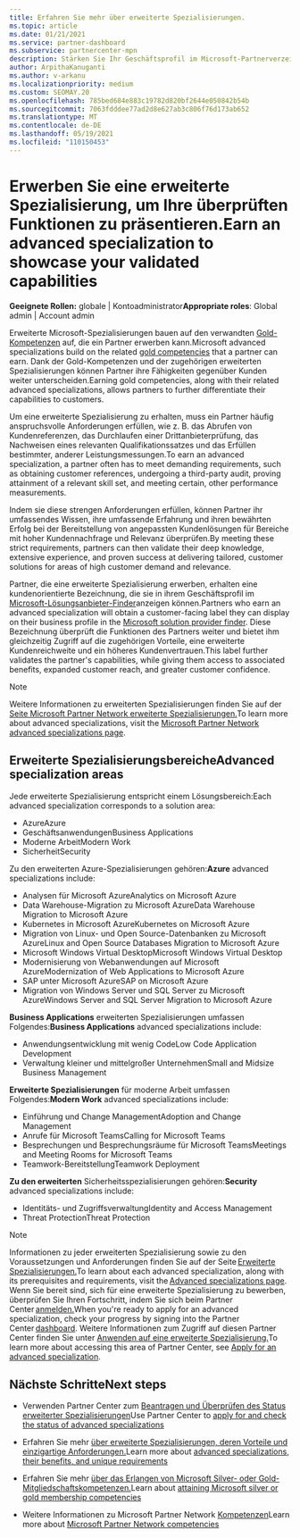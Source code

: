 ```yaml
---
title: Erfahren Sie mehr über erweiterte Spezialisierungen.
ms.topic: article
ms.date: 01/21/2021
ms.service: partner-dashboard
ms.subservice: partnercenter-mpn
description: Stärken Sie Ihr Geschäftsprofil im Microsoft-Partnerverzeichnis. Erfahren Sie mehr über die erweiterten Spezialisierungen, die Sie zusammen mit Ihren vorhandenen Gold- und Silver-Kompetenzen erreichen können.
author: ArpithaKanuganti
ms.author: v-arkanu
ms.localizationpriority: medium
ms.custom: SEOMAY.20
ms.openlocfilehash: 785bed684e883c19782d820bf2644e050842b54b
ms.sourcegitcommit: 7063fdddee77ad2d8e627ab3c806f76d173ab652
ms.translationtype: MT
ms.contentlocale: de-DE
ms.lasthandoff: 05/19/2021
ms.locfileid: "110150453"
---
```

# <a name="earn-an-advanced-specialization-to-showcase-your-validated-capabilities"></a><span data-ttu-id="f6c88-104">Erwerben Sie eine erweiterte Spezialisierung, um Ihre überprüften Funktionen zu präsentieren.</span><span class="sxs-lookup"><span data-stu-id="f6c88-104">Earn an advanced specialization to showcase your validated capabilities</span></span>

<span data-ttu-id="f6c88-105">**Geeignete Rollen:** globale | Kontoadministrator</span><span class="sxs-lookup"><span data-stu-id="f6c88-105">**Appropriate roles**: Global admin | Account admin</span></span>

<span data-ttu-id="f6c88-106">Erweiterte Microsoft-Spezialisierungen bauen auf den verwandten [Gold-Kompetenzen](learn-about-competencies.md) auf, die ein Partner erwerben kann.</span><span class="sxs-lookup"><span data-stu-id="f6c88-106">Microsoft advanced specializations build on the related [gold competencies](learn-about-competencies.md) that a partner can earn.</span></span> <span data-ttu-id="f6c88-107">Dank der Gold-Kompetenzen und der zugehörigen erweiterten Spezialisierungen können Partner ihre Fähigkeiten gegenüber Kunden weiter unterscheiden.</span><span class="sxs-lookup"><span data-stu-id="f6c88-107">Earning gold competencies, along with their related advanced specializations, allows partners to further differentiate their capabilities to customers.</span></span>

<span data-ttu-id="f6c88-108">Um eine erweiterte Spezialisierung zu erhalten, muss ein Partner häufig anspruchsvolle Anforderungen erfüllen, wie z. B. das Abrufen von Kundenreferenzen, das Durchlaufen einer Drittanbieterprüfung, das Nachweisen eines relevanten Qualifikationssatzes und das Erfüllen bestimmter, anderer Leistungsmessungen.</span><span class="sxs-lookup"><span data-stu-id="f6c88-108">To earn an advanced specialization, a partner often has to meet demanding requirements, such as obtaining customer references, undergoing a third-party audit, proving attainment of a relevant skill set, and meeting certain, other performance measurements.</span></span>

<span data-ttu-id="f6c88-109">Indem sie diese strengen Anforderungen erfüllen, können Partner ihr umfassendes Wissen, ihre umfassende Erfahrung und ihren bewährten Erfolg bei der Bereitstellung von angepassten Kundenlösungen für Bereiche mit hoher Kundennachfrage und Relevanz überprüfen.</span><span class="sxs-lookup"><span data-stu-id="f6c88-109">By meeting these strict requirements, partners can then validate their deep knowledge, extensive experience, and proven success at delivering tailored, customer solutions for areas of high customer demand and relevance.</span></span>

<span data-ttu-id="f6c88-110">Partner, die eine erweiterte Spezialisierung erwerben, erhalten eine kundenorientierte Bezeichnung, die sie in ihrem Geschäftsprofil im [Microsoft-Lösungsanbieter-Finder](https://www.microsoft.com/solution-providers/home)anzeigen können.</span><span class="sxs-lookup"><span data-stu-id="f6c88-110">Partners who earn an advanced specialization will obtain a customer-facing label they can display on their business profile in the [Microsoft solution provider finder](https://www.microsoft.com/solution-providers/home).</span></span> <span data-ttu-id="f6c88-111">Diese Bezeichnung überprüft die Funktionen des Partners weiter und bietet ihm gleichzeitig Zugriff auf die zugehörigen Vorteile, eine erweiterte Kundenreichweite und ein höheres Kundenvertrauen.</span><span class="sxs-lookup"><span data-stu-id="f6c88-111">This label further validates the partner's capabilities, while giving them access to associated benefits, expanded customer reach, and greater customer confidence.</span></span>

> [!NOTE]
> <span data-ttu-id="f6c88-112">Weitere Informationen zu erweiterten Spezialisierungen finden Sie auf der [Seite Microsoft Partner Network erweiterte Spezialisierungen.](https://partner.microsoft.com/membership/advanced-specialization)</span><span class="sxs-lookup"><span data-stu-id="f6c88-112">To learn more about advanced specializations, visit the [Microsoft Partner Network advanced specializations page](https://partner.microsoft.com/membership/advanced-specialization).</span></span>

## <a name="advanced-specialization-areas"></a><span data-ttu-id="f6c88-113">Erweiterte Spezialisierungsbereiche</span><span class="sxs-lookup"><span data-stu-id="f6c88-113">Advanced specialization areas</span></span>

<span data-ttu-id="f6c88-114">Jede erweiterte Spezialisierung entspricht einem Lösungsbereich:</span><span class="sxs-lookup"><span data-stu-id="f6c88-114">Each advanced specialization corresponds to a solution area:</span></span>

- <span data-ttu-id="f6c88-115">Azure</span><span class="sxs-lookup"><span data-stu-id="f6c88-115">Azure</span></span>
- <span data-ttu-id="f6c88-116">Geschäftsanwendungen</span><span class="sxs-lookup"><span data-stu-id="f6c88-116">Business Applications</span></span>
- <span data-ttu-id="f6c88-117">Moderne Arbeit</span><span class="sxs-lookup"><span data-stu-id="f6c88-117">Modern Work</span></span>
- <span data-ttu-id="f6c88-118">Sicherheit</span><span class="sxs-lookup"><span data-stu-id="f6c88-118">Security</span></span>

<span data-ttu-id="f6c88-119"> Zu den erweiterten Azure-Spezialisierungen gehören:</span><span class="sxs-lookup"><span data-stu-id="f6c88-119">**Azure** advanced specializations include:</span></span>

- <span data-ttu-id="f6c88-120">Analysen für Microsoft Azure</span><span class="sxs-lookup"><span data-stu-id="f6c88-120">Analytics on Microsoft Azure</span></span>
- <span data-ttu-id="f6c88-121">Data Warehouse-Migration zu Microsoft Azure</span><span class="sxs-lookup"><span data-stu-id="f6c88-121">Data Warehouse Migration to Microsoft Azure</span></span>
- <span data-ttu-id="f6c88-122">Kubernetes in Microsoft Azure</span><span class="sxs-lookup"><span data-stu-id="f6c88-122">Kubernetes on Microsoft Azure</span></span>
- <span data-ttu-id="f6c88-123">Migration von Linux- und Open Source-Datenbanken zu Microsoft Azure</span><span class="sxs-lookup"><span data-stu-id="f6c88-123">Linux and Open Source Databases Migration to Microsoft Azure</span></span>
- <span data-ttu-id="f6c88-124">Microsoft Windows Virtual Desktop</span><span class="sxs-lookup"><span data-stu-id="f6c88-124">Microsoft Windows Virtual Desktop</span></span>
- <span data-ttu-id="f6c88-125">Modernisierung von Webanwendungen auf Microsoft Azure</span><span class="sxs-lookup"><span data-stu-id="f6c88-125">Modernization of Web Applications to Microsoft Azure</span></span>
- <span data-ttu-id="f6c88-126">SAP unter Microsoft Azure</span><span class="sxs-lookup"><span data-stu-id="f6c88-126">SAP on Microsoft Azure</span></span>
- <span data-ttu-id="f6c88-127">Migration von Windows Server und SQL Server zu Microsoft Azure</span><span class="sxs-lookup"><span data-stu-id="f6c88-127">Windows Server and SQL Server Migration to Microsoft Azure</span></span>

<span data-ttu-id="f6c88-128">**Business Applications** erweiterten Spezialisierungen umfassen Folgendes:</span><span class="sxs-lookup"><span data-stu-id="f6c88-128">**Business Applications** advanced specializations include:</span></span>

- <span data-ttu-id="f6c88-129">Anwendungsentwicklung mit wenig Code</span><span class="sxs-lookup"><span data-stu-id="f6c88-129">Low Code Application Development</span></span>
- <span data-ttu-id="f6c88-130">Verwaltung kleiner und mittelgroßer Unternehmen</span><span class="sxs-lookup"><span data-stu-id="f6c88-130">Small and Midsize Business Management</span></span>

<span data-ttu-id="f6c88-131">**Erweiterte Spezialisierungen** für moderne Arbeit umfassen Folgendes:</span><span class="sxs-lookup"><span data-stu-id="f6c88-131">**Modern Work** advanced specializations include:</span></span>

- <span data-ttu-id="f6c88-132">Einführung und Change Management</span><span class="sxs-lookup"><span data-stu-id="f6c88-132">Adoption and Change Management</span></span>
- <span data-ttu-id="f6c88-133">Anrufe für Microsoft Teams</span><span class="sxs-lookup"><span data-stu-id="f6c88-133">Calling for Microsoft Teams</span></span>
- <span data-ttu-id="f6c88-134">Besprechungen und Besprechungsräume für Microsoft Teams</span><span class="sxs-lookup"><span data-stu-id="f6c88-134">Meetings and Meeting Rooms for Microsoft Teams</span></span>
- <span data-ttu-id="f6c88-135">Teamwork-Bereitstellung</span><span class="sxs-lookup"><span data-stu-id="f6c88-135">Teamwork Deployment</span></span>

<span data-ttu-id="f6c88-136">**Zu den erweiterten** Sicherheitsspezialisierungen gehören:</span><span class="sxs-lookup"><span data-stu-id="f6c88-136">**Security** advanced specializations include:</span></span>

- <span data-ttu-id="f6c88-137">Identitäts- und Zugriffsverwaltung</span><span class="sxs-lookup"><span data-stu-id="f6c88-137">Identity and Access Management</span></span>
- <span data-ttu-id="f6c88-138">Threat Protection</span><span class="sxs-lookup"><span data-stu-id="f6c88-138">Threat Protection</span></span>

> [!NOTE]
> <span data-ttu-id="f6c88-139">Informationen zu jeder erweiterten Spezialisierung sowie zu den Voraussetzungen und Anforderungen finden Sie auf der Seite [Erweiterte Spezialisierungen.](https://partner.microsoft.com/membership/advanced-specialization)</span><span class="sxs-lookup"><span data-stu-id="f6c88-139">To learn about each advanced specialization, along with its prerequisites and requirements, visit the [Advanced specializations page](https://partner.microsoft.com/membership/advanced-specialization).</span></span> <span data-ttu-id="f6c88-140">Wenn Sie bereit sind, sich für eine erweiterte Spezialisierung zu bewerben, überprüfen Sie Ihren Fortschritt, indem Sie sich beim Partner Center [anmelden.](https://partner.microsoft.com/dashboard)</span><span class="sxs-lookup"><span data-stu-id="f6c88-140">When you're ready to apply for an advanced specialization, check your progress by signing into the Partner Center [dashboard](https://partner.microsoft.com/dashboard).</span></span> <span data-ttu-id="f6c88-141">Weitere Informationen zum Zugriff auf diesen Partner Center finden Sie unter [Anwenden auf eine erweiterte Spezialisierung.](advanced-specializations-apply.md)</span><span class="sxs-lookup"><span data-stu-id="f6c88-141">To learn more about accessing this area of Partner Center, see [Apply for an advanced specialization](advanced-specializations-apply.md).</span></span>

## <a name="next-steps"></a><span data-ttu-id="f6c88-142">Nächste Schritte</span><span class="sxs-lookup"><span data-stu-id="f6c88-142">Next steps</span></span>

- <span data-ttu-id="f6c88-143">Verwenden Partner Center zum [Beantragen und Überprüfen des Status erweiterter Spezialisierungen](advanced-specializations-apply.md)</span><span class="sxs-lookup"><span data-stu-id="f6c88-143">Use Partner Center to [apply for and check the status of advanced specializations](advanced-specializations-apply.md)</span></span>

- <span data-ttu-id="f6c88-144">Erfahren Sie mehr [über erweiterte Spezialisierungen, deren Vorteile und einzigartige Anforderungen.](https://partner.microsoft.com/membership/advanced-specialization)</span><span class="sxs-lookup"><span data-stu-id="f6c88-144">Learn more about [advanced specializations, their benefits, and unique requirements](https://partner.microsoft.com/membership/advanced-specialization)</span></span>

- <span data-ttu-id="f6c88-145">Erfahren Sie mehr [über das Erlangen von Microsoft Silver- oder Gold-Mitgliedschaftskompetenzen.](learn-about-competencies.md)</span><span class="sxs-lookup"><span data-stu-id="f6c88-145">Learn about [attaining Microsoft silver or gold membership competencies](learn-about-competencies.md)</span></span>

- <span data-ttu-id="f6c88-146">Weitere Informationen zu Microsoft Partner Network [Kompetenzen](https://partner.microsoft.com/membership/competencies)</span><span class="sxs-lookup"><span data-stu-id="f6c88-146">Learn more about [Microsoft Partner Network competencies](https://partner.microsoft.com/membership/competencies)</span></span>